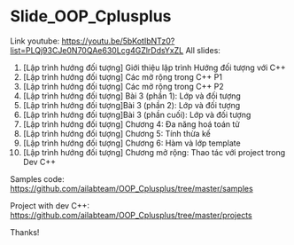 # Slide_OOP_Cplusplus
Link youtube: https://youtu.be/5bKotIbNTz0?list=PLQj93CJe0N70QAe630Lcg4GZlrDdsYxZL
All slides:
1. [Lập trình hướng đối tượng] Giới thiệu lập trình Hướng đối tượng với C++
2. [Lập trình hướng đối tượng] Các mở rộng trong C++ P1
3. [Lập trình hướng đối tượng] Các mở rộng trong C++ P2
4. [Lập trình hướng đối tượng] Bài 3 (phần 1): Lớp và đối tượng
5. [Lập trình hướng đối tượng]Bài 3 (phần 2): Lớp và đối tượng
6. [Lập trình hướng đối tượng]Bài 3 (phần cuối): Lớp và đối tượng
7. [Lập trình hướng đối tượng] Chương 4: Đa năng hoá toán tử
8. [Lập trình hướng đối tượng] Chương 5: Tính thừa kế
9. [Lập trình hướng đối tượng] Chương 6: Hàm và lớp template
10. [Lập trình hướng đối tượng] Chương mở rộng: Thao tác với project trong Dev C++

Samples code:
https://github.com/ailabteam/OOP_Cplusplus/tree/master/samples

Project with dev C++:
https://github.com/ailabteam/OOP_Cplusplus/tree/master/projects

Thanks!
